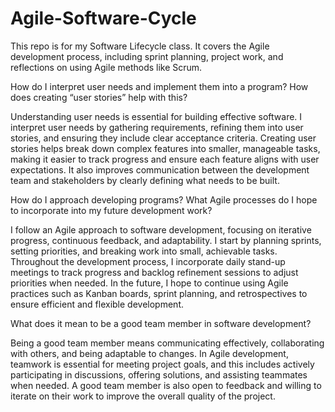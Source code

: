 # Agile-Software-Cycle
This repo is for my Software Lifecycle class. It covers the Agile development process, including sprint planning, project work, and reflections on using Agile methods like Scrum.

How do I interpret user needs and implement them into a program? How does creating “user stories” help with this?

Understanding user needs is essential for building effective software. I interpret user needs by gathering requirements, refining them into user stories, and ensuring they include clear acceptance criteria. Creating user stories helps break down complex features into smaller, manageable tasks, making it easier to track progress and ensure each feature aligns with user expectations. It also improves communication between the development team and stakeholders by clearly defining what needs to be built.

How do I approach developing programs? What Agile processes do I hope to incorporate into my future development work?

I follow an Agile approach to software development, focusing on iterative progress, continuous feedback, and adaptability. I start by planning sprints, setting priorities, and breaking work into small, achievable tasks. Throughout the development process, I incorporate daily stand-up meetings to track progress and backlog refinement sessions to adjust priorities when needed. In the future, I hope to continue using Agile practices such as Kanban boards, sprint planning, and retrospectives to ensure efficient and flexible development.

What does it mean to be a good team member in software development?

Being a good team member means communicating effectively, collaborating with others, and being adaptable to changes. In Agile development, teamwork is essential for meeting project goals, and this includes actively participating in discussions, offering solutions, and assisting teammates when needed. A good team member is also open to feedback and willing to iterate on their work to improve the overall quality of the project.
